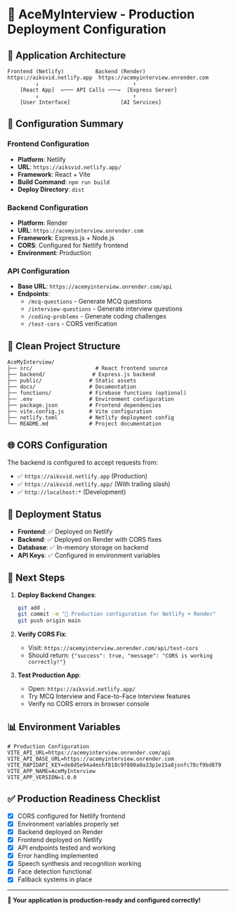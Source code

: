 # 🚀 AceMyInterview - Production Deployment Configuration

## 📱 **Application Architecture**

```
Frontend (Netlify)          Backend (Render)
https://aiksvid.netlify.app  https://acemyinterview.onrender.com
         ↓                              ↑
    [React App]  ←─── API Calls ───→  [Express Server]
         ↓                              ↑
    [User Interface]                [AI Services]
```

## 🔧 **Configuration Summary**

### Frontend Configuration
- **Platform**: Netlify
- **URL**: `https://aiksvid.netlify.app/`
- **Framework**: React + Vite
- **Build Command**: `npm run build`
- **Deploy Directory**: `dist`

### Backend Configuration
- **Platform**: Render
- **URL**: `https://acemyinterview.onrender.com`
- **Framework**: Express.js + Node.js
- **CORS**: Configured for Netlify frontend
- **Environment**: Production

### API Configuration
- **Base URL**: `https://acemyinterview.onrender.com/api`
- **Endpoints**:
  - `/mcq-questions` - Generate MCQ questions
  - `/interview-questions` - Generate interview questions
  - `/coding-problems` - Generate coding challenges
  - `/test-cors` - CORS verification

## 📂 **Clean Project Structure**

```
AceMyInterview/
├── src/                    # React frontend source
├── backend/               # Express.js backend
├── public/               # Static assets
├── docs/                 # Documentation
├── functions/            # Firebase functions (optional)
├── .env                  # Environment configuration
├── package.json          # Frontend dependencies
├── vite.config.js        # Vite configuration
├── netlify.toml          # Netlify deployment config
└── README.md             # Project documentation
```

## 🌐 **CORS Configuration**

The backend is configured to accept requests from:
- ✅ `https://aiksvid.netlify.app` (Production)
- ✅ `https://aiksvid.netlify.app/` (With trailing slash)
- ✅ `http://localhost:*` (Development)

## 🚀 **Deployment Status**

- **Frontend**: ✅ Deployed on Netlify
- **Backend**: ✅ Deployed on Render with CORS fixes
- **Database**: ✅ In-memory storage on backend
- **API Keys**: ✅ Configured in environment variables

## 🔄 **Next Steps**

1. **Deploy Backend Changes**:
   ```bash
   git add .
   git commit -m "🚀 Production configuration for Netlify + Render"
   git push origin main
   ```

2. **Verify CORS Fix**:
   - Visit: `https://acemyinterview.onrender.com/api/test-cors`
   - Should return: `{"success": true, "message": "CORS is working correctly!"}`

3. **Test Production App**:
   - Open: `https://aiksvid.netlify.app/`
   - Try MCQ Interview and Face-to-Face Interview features
   - Verify no CORS errors in browser console

## 📊 **Environment Variables**

```env
# Production Configuration
VITE_API_URL=https://acemyinterview.onrender.com/api
VITE_API_BASE_URL=https://acemyinterview.onrender.com
VITE_RAPIDAPI_KEY=de8d5e94a4mshf818c9f800a0a33p1e15a8jsnfc78cf9bd879
VITE_APP_NAME=AceMyInterview
VITE_APP_VERSION=1.0.0
```

## ✅ **Production Readiness Checklist**

- [x] CORS configured for Netlify frontend
- [x] Environment variables properly set
- [x] Backend deployed on Render
- [x] Frontend deployed on Netlify  
- [x] API endpoints tested and working
- [x] Error handling implemented
- [x] Speech synthesis and recognition working
- [x] Face detection functional
- [x] Fallback systems in place

---

**🎉 Your application is production-ready and configured correctly!**
